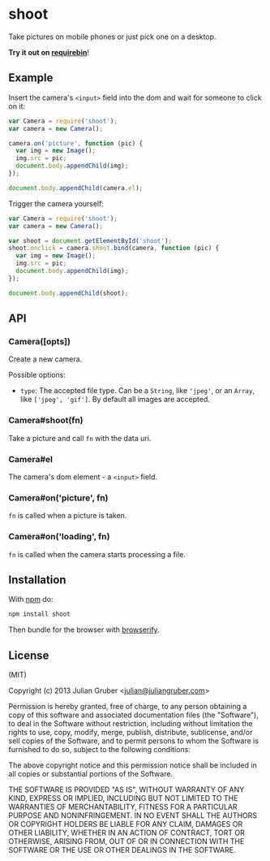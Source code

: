 # shoot

Take pictures on mobile phones or just pick one on a desktop.

**Try it out on [requirebin](http://requirebin.com/embed?gist=6181429)**!

## Example

Insert the camera's `<input>` field into the dom and wait for someone to click
on it:

```js
var Camera = require('shoot');
var camera = new Camera();

camera.on('picture', function (pic) {
  var img = new Image();
  img.src = pic;
  document.body.appendChild(img);
});

document.body.appendChild(camera.el);
```

Trigger the camera yourself:

```js
var Camera = require('shoot');
var camera = new Camera();

var shoot = document.getElementById('shoot');
shoot.onclick = camera.shoot.bind(camera, function (pic) {
  var img = new Image();
  img.src = pic;
  document.body.appendChild(img);
});

document.body.appendChild(shoot);
```

## API

### Camera([opts])

Create a new camera.

Possible options:

* `type`: The accepted file type. Can be a `String`, like `'jpeg'`, or an
`Array`, like `['jpeg', 'gif']`. By default all images are accepted.

### Camera#shoot(fn)

Take a picture and call `fn` with the data uri.

### Camera#el

The camera's dom element - a `<input>` field.

### Camera#on('picture', fn)

`fn` is called when a picture is taken.

### Camera#on('loading', fn)

`fn` is called when the camera starts processing a file.

## Installation

With [npm](https://npmjs.org) do:

```bash
npm install shoot
```

Then bundle for the browser with
[browserify](https://github.com/substack/node-browserify).

## License

(MIT)

Copyright (c) 2013 Julian Gruber &lt;julian@juliangruber.com&gt;

Permission is hereby granted, free of charge, to any person obtaining a copy of
this software and associated documentation files (the "Software"), to deal in
the Software without restriction, including without limitation the rights to
use, copy, modify, merge, publish, distribute, sublicense, and/or sell copies
of the Software, and to permit persons to whom the Software is furnished to do
so, subject to the following conditions:

The above copyright notice and this permission notice shall be included in all
copies or substantial portions of the Software.

THE SOFTWARE IS PROVIDED "AS IS", WITHOUT WARRANTY OF ANY KIND, EXPRESS OR
IMPLIED, INCLUDING BUT NOT LIMITED TO THE WARRANTIES OF MERCHANTABILITY,
FITNESS FOR A PARTICULAR PURPOSE AND NONINFRINGEMENT. IN NO EVENT SHALL THE
AUTHORS OR COPYRIGHT HOLDERS BE LIABLE FOR ANY CLAIM, DAMAGES OR OTHER
LIABILITY, WHETHER IN AN ACTION OF CONTRACT, TORT OR OTHERWISE, ARISING FROM,
OUT OF OR IN CONNECTION WITH THE SOFTWARE OR THE USE OR OTHER DEALINGS IN THE
SOFTWARE.
